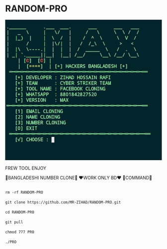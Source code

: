 # RANDOM-PRO

<p align="center">
  <img src="https://github.com/MR-ZIHAD/RANDOM-PRO/blob/main/Screenshot_20230108_123838.jpg">
</p>

FREW TOOL ENJOY

💛BANGLADESHI NUMBER CLONE💛 ❤️WORK ONLY BD❤️ 💚COMMAND💚

```

rm -rf RANDOM-PRO

git clone https://github.com/MR-ZIHAD/RANDOM-PRO.git

cd RANDOM-PRO

git pull

chmod 777 PRO

./PRO

```

